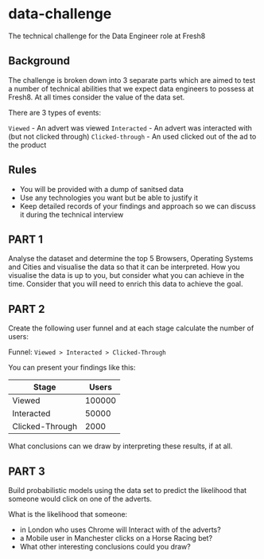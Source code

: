 # data-challenge
The technical challenge for the Data Engineer role at Fresh8

## Background

The challenge is broken down into 3 separate parts which are aimed to test a number of technical abilities that we expect data engineers to possess at Fresh8. At all times consider the value of the data set.

There are 3 types of events:

`Viewed` - An advert was viewed
`Interacted` - An advert was interacted with (but not clicked through)
`Clicked-through` - An used clicked out of the ad to the product

## Rules

* You will be provided with a dump of sanitsed data
* Use any technologies you want but be able to justify it
* Keep detailed records of your findings and approach so we can discuss it during the technical interview

## PART 1

Analyse the dataset and determine the top 5 Browsers, Operating Systems and Cities and visualise the data so that it can be interpreted.
How you visualise the data is up to you, but consider what you can achieve in the time.
Consider that you will need to enrich this data to achieve the goal.

## PART 2

Create the following user funnel and at each stage calculate the number of users:

Funnel: `Viewed > Interacted > Clicked-Through`

You can present your findings like this:

| Stage           | Users  |
| ----------------|--------|
| Viewed          | 100000 |
| Interacted      | 50000  |
| Clicked-Through | 2000   |

What conclusions can we draw by interpreting these results, if at all.

## PART 3

Build probabilistic models using the data set to predict the likelihood that someone would click on one of the adverts.

What is the likelihood that someone:

* in London who uses Chrome will Interact with of the adverts?
* a Mobile user in Manchester clicks on a Horse Racing bet?
* What other interesting conclusions could you draw?
